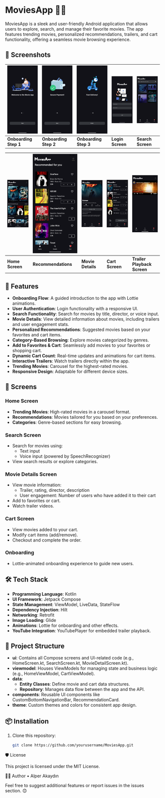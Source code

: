 # MoviesApp 🎥📱

MoviesApp is a sleek and user-friendly Android application that allows users to explore, search, and manage their favorite movies. The app features trending movies, personalized recommendations, trailers, and cart functionality, offering a seamless movie browsing experience.

## 📸 Screenshots

| ![Onboarding 1](screenshots/onboarding_1.png) | ![Onboarding 2](screenshots/onboarding_2.png) | ![Onboarding 3](screenshots/onboarding_3.png) | ![Login](screenshots/login.png) | ![Search](screenshots/search.png) |
|----------------------------------------------|----------------------------------------------|----------------------------------------------|--------------------------------|-----------------------------------|
| **Onboarding Step 1**                        | **Onboarding Step 2**                        | **Onboarding Step 3**                        | **Login Screen**              | **Search Screen**                 |

| ![Home](screenshots/home.png) | ![Recommendations](screenshots/recommendations2.png) | ![Details](screenshots/detail.png) | ![Cart](screenshots/cart.png) | ![Trailer Watch](screenshots/trailer_watch.png) |
|-------------------------------|------------------------------------------------------|------------------------------------|-------------------------------|----------------------------------------------|
| **Home Screen**               | **Recommendations**                                  | **Movie Details**                 | **Cart Screen**              | **Trailer Playback Screen**                |

## 🚀 Features
- **Onboarding Flow**: A guided introduction to the app with Lottie animations.
- **User Authentication**: Login functionality with a responsive UI.
- **Search Functionality**: Search for movies by title, director, or voice input.
- **Movie Details**: View detailed information about movies, including trailers and user engagement stats.
- **Personalized Recommendations**: Suggested movies based on your favorites and cart items.
- **Category-Based Browsing**: Explore movies categorized by genres.
- **Add to Favorites & Cart**: Seamlessly add movies to your favorites or shopping cart.
- **Dynamic Cart Count**: Real-time updates and animations for cart items.
- **Interactive Trailers**: Watch trailers directly within the app.
- **Trending Movies**: Carousel for the highest-rated movies.
- **Responsive Design**: Adaptable for different device sizes.

## 📱 Screens

### Home Screen
- **Trending Movies**: High-rated movies in a carousel format.
- **Recommendations**: Movies tailored for you based on your preferences.
- **Categories**: Genre-based sections for easy browsing.

### Search Screen
- Search for movies using:
    - Text input
    - Voice input (powered by SpeechRecognizer)
- View search results or explore categories.

### Movie Details Screen
- View movie information:
    - Trailer, rating, director, description
    - User engagement: Number of users who have added it to their cart
- Add to favorites or cart.
- Watch trailer videos.

### Cart Screen
- View movies added to your cart.
- Modify cart items (add/remove).
- Checkout and complete the order.

### Onboarding
- Lottie-animated onboarding experience to guide new users.

## 🛠 Tech Stack
- **Programming Language**: Kotlin
- **UI Framework**: Jetpack Compose
- **State Management**: ViewModel, LiveData, StateFlow
- **Dependency Injection**: Hilt
- **Networking**: Retrofit
- **Image Loading**: Glide
- **Animations**: Lottie for onboarding and other effects.
- **YouTube Integration**: YouTubePlayer for embedded trailer playback.

## 📂 Project Structure
- **ui**: Contains all Compose screens and UI-related code (e.g., HomeScreen.kt, SearchScreen.kt, MovieDetailScreen.kt).
- **viewmodel**: Houses ViewModels for managing state and business logic (e.g., HomeViewModel, CartViewModel).
- **data**:
    - **Entity Classes**: Define movie and cart data structures.
    - **Repository**: Manages data flow between the app and the API.
- **components**: Reusable UI components like CustomBottomNavigationBar, RecommendationCard.
- **theme**: Custom themes and colors for consistent app design.

## 📦 Installation
1. Clone this repository:
   ```bash
   git clone https://github.com/yourusername/MoviesApp.git
🛡 License

This project is licensed under the MIT License.

🧑‍💻 Author
•	Alper Akaydın

Feel free to suggest additional features or report issues in the issues section. 😊

